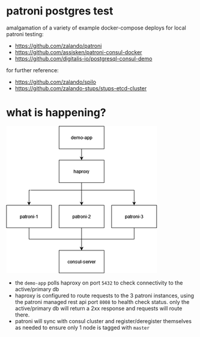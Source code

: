 # patroni postgres test 

amalgamation of a variety of example docker-compose deploys for local patroni testing: 
 - https://github.com/zalando/patroni
 - https://github.com/assisken/patroni-consul-docker
 - https://github.com/digitalis-io/postgresql-consul-demo

for further reference:
 - https://github.com/zalando/spilo
 - https://github.com/zalando-stups/stups-etcd-cluster


# what is happening?

![diagram](./assets/diagram.png)

- the `demo-app` polls haproxy on port `5432` to check connectivity to the active/primary db
- haproxy is configured to route requests to the 3 patroni instances, using the patroni managed rest api port `8008` to health check status.  only the active/primary db will return a 2xx response and requests will route there.
- patroni will sync with consul cluster and register/deregister themselves as needed to ensure only 1 node is tagged with `master`